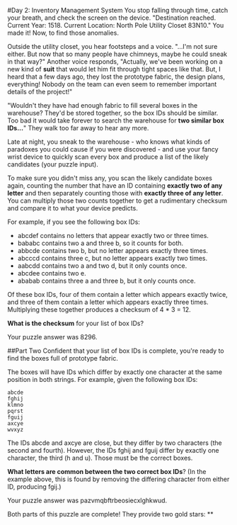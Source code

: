 #Day 2: Inventory Management System
You stop falling through time, catch your breath, and check the screen on the device. "Destination reached. 
Current Year: 1518. Current Location: North Pole Utility Closet 83N10." You made it! Now, to find those anomalies.

Outside the utility closet, you hear footsteps and a voice. "...I'm not sure either. But now that so many 
people have chimneys, maybe he could sneak in that way?" Another voice responds, "Actually, we've been working 
on a new kind of **suit** that would let him fit through tight spaces like that. But, I heard that a few days ago, 
they lost the prototype fabric, the design plans, everything! Nobody on the team can even seem to remember 
important details of the project!"

"Wouldn't they have had enough fabric to fill several boxes in the warehouse? They'd be stored together, so the 
box IDs should be similar. Too bad it would take forever to search the warehouse for **two similar box IDs...**" 
They walk too far away to hear any more.

Late at night, you sneak to the warehouse - who knows what kinds of paradoxes you could cause if you were 
discovered - and use your fancy wrist device to quickly scan every box and produce a list of the likely 
candidates (your puzzle input).

To make sure you didn't miss any, you scan the likely candidate boxes again, counting the number that have an 
ID containing **exactly two of any letter** and then separately counting those with **exactly three of any letter**. 
You can multiply those two counts together to get a rudimentary checksum and compare it to what your device predicts.

For example, if you see the following box IDs:

* abcdef contains no letters that appear exactly two or three times.
* bababc contains two a and three b, so it counts for both.
* abbcde contains two b, but no letter appears exactly three times.
* abcccd contains three c, but no letter appears exactly two times.
* aabcdd contains two a and two d, but it only counts once.
* abcdee contains two e.
* ababab contains three a and three b, but it only counts once.

Of these box IDs, four of them contain a letter which appears exactly twice, and three of them contain a 
letter which appears exactly three times. Multiplying these together produces a checksum of 4 * 3 = 12.

**What is the checksum** for your list of box IDs?

Your puzzle answer was 8296.

##Part Two
Confident that your list of box IDs is complete, you're ready to find the boxes full of prototype fabric.

The boxes will have IDs which differ by exactly one character at the same position in both strings. 
For example, given the following box IDs:
```
abcde
fghij
klmno
pqrst
fguij
axcye
wvxyz
```
The IDs abcde and axcye are close, but they differ by two characters (the second and fourth). 
However, the IDs fghij and fguij differ by exactly one character, the third (h and u). 
Those must be the correct boxes.

**What letters are common between the two correct box IDs**? (In the example above, this is found by removing 
the differing character from either ID, producing fgij.)

Your puzzle answer was pazvmqbftrbeosiecxlghkwud.

Both parts of this puzzle are complete! They provide two gold stars: **